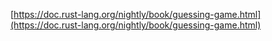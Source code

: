 [https://doc.rust-lang.org/nightly/book/guessing-game.html](https://doc.rust-lang.org/nightly/book/guessing-game.html)
